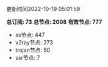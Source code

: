 更新时间2022-10-19 05:01:59

**总订阅: 73**
**总节点: 2008**
**有效节点: 777**
- ss节点: 447
- v2ray节点: 273
- trojan节点: 50
- ssr节点: 7
